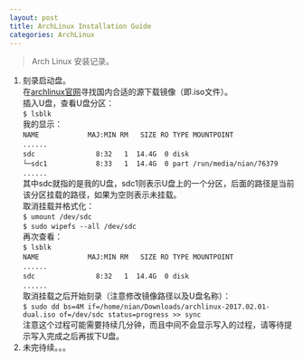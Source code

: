 ```yaml
---
layout: post
title: ArchLinux Installation Guide
categories: ArchLinux
---
```


> Arch Linux 安装记录。

<!-- more -->

1. 刻录启动盘。  
在[archlinux官网](https://www.archlinux.org/download/)寻找国内合适的源下载镜像（即.iso文件）。  
插入U盘，查看U盘分区：  
`$ lsblk`  
我的显示：  
`NAME            MAJ:MIN RM   SIZE RO TYPE MOUNTPOINT`  
`......`  
`sdc               8:32   1  14.4G  0 disk`  
`└─sdc1            8:33   1  14.4G  0 part /run/media/nian/76379`  
`......`  
其中sdc就指的是我的U盘，sdc1则表示U盘上的一个分区，后面的路径是当前该分区挂载的路径，如果为空则表示未挂载。  
取消挂载并格式化：  
`$ umount /dev/sdc`  
`$ sudo wipefs --all /dev/sdc`  
再次查看：  
`$ lsblk`  
`NAME            MAJ:MIN RM   SIZE RO TYPE MOUNTPOINT`  
`......`  
`sdc               8:32   1  14.4G  0 disk`  
`......`  
取消挂载之后开始刻录（注意修改镜像路径以及U盘名称）：  
`$ sudo dd bs=4M if=/home/nian/Downloads/archlinux-2017.02.01-dual.iso of=/dev/sdc status=progress >> sync`  
注意这个过程可能需要持续几分钟，而且中间不会显示写入的过程，请等待提示写入完成之后再拔下U盘。  
2. 未完待续。。。  
